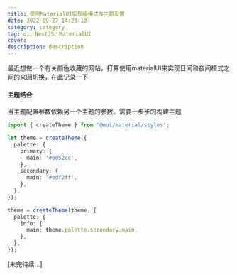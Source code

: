 ```yaml
---
title: 使用MaterialUI实现暗模式与主题设置
date: 2022-09-27 14:28:10
category: category
tag: ui、NextJS、MaterialUI
cover:
description: description
---
```


最近想做一个有关颜色收藏的网站，打算使用materialUI来实现日间和夜间模式之间的来回切换，在此记录一下

#### 主题结合

当主题配置参数依赖另一个主题的参数。需要一步步的构建主题

```ts
import { createTheme } from '@mui/material/styles';

let theme = createTheme({
  palette: {
    primary: {
      main: '#0052cc',
    },
    secondary: {
      main: '#edf2ff',
    },
  },
});

theme = createTheme(theme, {
  palette: {
    info: {
      main: theme.palette.secondary.main,
    },
  },
});

```





[未完待续...]